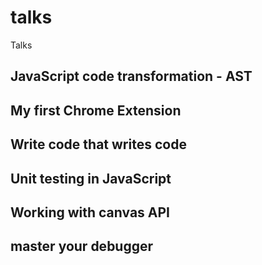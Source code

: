 # talks
Talks

## JavaScript code transformation - AST


## My first Chrome Extension


## Write code that writes code


## Unit testing in JavaScript


## Working with canvas API


## master your debugger

